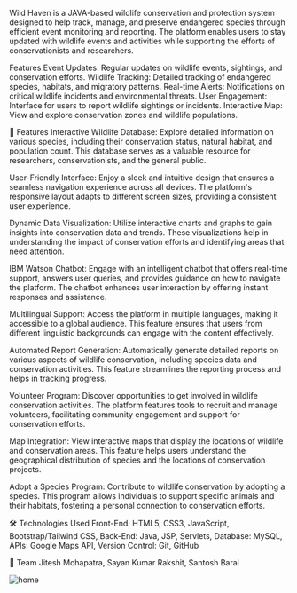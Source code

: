 Wild Haven is a JAVA-based wildlife conservation and protection system designed to help track, manage, and preserve endangered species through efficient event monitoring and reporting. The platform enables users to stay updated with wildlife events and activities while supporting the efforts of conservationists and researchers.

Features
Event Updates: Regular updates on wildlife events, sightings, and conservation efforts.
Wildlife Tracking: Detailed tracking of endangered species, habitats, and migratory patterns.
Real-time Alerts: Notifications on critical wildlife incidents and environmental threats.
User Engagement: Interface for users to report wildlife sightings or incidents.
Interactive Map: View and explore conservation zones and wildlife populations.

🚀 Features
Interactive Wildlife Database: Explore detailed information on various species, including their conservation status, natural habitat, and population count. This database serves as a valuable resource for researchers, conservationists, and the general public.

User-Friendly Interface: Enjoy a sleek and intuitive design that ensures a seamless navigation experience across all devices. The platform's responsive layout adapts to different screen sizes, providing a consistent user experience.

Dynamic Data Visualization: Utilize interactive charts and graphs to gain insights into conservation data and trends. These visualizations help in understanding the impact of conservation efforts and identifying areas that need attention.

IBM Watson Chatbot: Engage with an intelligent chatbot that offers real-time support, answers user queries, and provides guidance on how to navigate the platform. The chatbot enhances user interaction by offering instant responses and assistance.

Multilingual Support: Access the platform in multiple languages, making it accessible to a global audience. This feature ensures that users from different linguistic backgrounds can engage with the content effectively.

Automated Report Generation: Automatically generate detailed reports on various aspects of wildlife conservation, including species data and conservation activities. This feature streamlines the reporting process and helps in tracking progress.

Volunteer Program: Discover opportunities to get involved in wildlife conservation activities. The platform features tools to recruit and manage volunteers, facilitating community engagement and support for conservation efforts.

Map Integration: View interactive maps that display the locations of wildlife and conservation areas. This feature helps users understand the geographical distribution of species and the locations of conservation projects.

Adopt a Species Program: Contribute to wildlife conservation by adopting a species. This program allows individuals to support specific animals and their habitats, fostering a personal connection to conservation efforts.

🛠 Technologies Used
Front-End: HTML5, CSS3, JavaScript, Bootstrap/Tailwind CSS, Back-End: Java, JSP, Servlets, Database: MySQL, APIs: Google Maps API, Version Control: Git, GitHub

👥 Team
Jitesh Mohapatra, Sayan Kumar Rakshit, Santosh Baral

![home](https://github.com/user-attachments/assets/f6d5c736-6b78-4e84-82e8-db6706340ca3)
